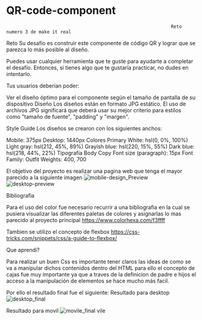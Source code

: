 # QR-code-component

                                                                 Reto numero 3 de make it real 

Reto
Su desafío es construir este componente de código QR y lograr que se parezca lo más posible al diseño.

Puedes usar cualquier herramienta que te guste para ayudarte a completar el desafío. Entonces, si tienes algo que te gustaría practicar, no dudes en intentarlo.

Tus usuarios deberían poder:

Ver el diseño óptimo para el componente según el tamaño de pantalla de su dispositivo
Diseño
Los diseños están en formato JPG estático. El uso de archivos JPG significará que deberá usar su mejor criterio para estilos como "tamaño de fuente", "padding" y "margen".

Style Guide
Los diseños se crearon con los siguientes anchos:

Mobile: 375px
Desktop: 1440px
Colores
Primary
White: hsl(0, 0%, 100%)
Light gray: hsl(212, 45%, 89%)
Grayish blue: hsl(220, 15%, 55%)
Dark blue: hsl(218, 44%, 22%)
Tipografía
Body Copy
Font size (paragraph): 15px
Font
Family: Outfit
Weights: 400, 700

El objetivo del proyecto es realizar una pagina web que tenga el mayor parecido a la siguiente imagen 
![mobile-design_Preview](https://user-images.githubusercontent.com/79812118/195639967-020e13dd-57bf-429f-8379-d9ab62291620.jpg)
![desktop-preview](https://user-images.githubusercontent.com/79812118/195639992-8c5a80b1-4aed-441f-a11d-5c395bfebe26.jpg)

Bibliografia 

Para el uso del color fue necesario recurrir a una bibliografia en la cual se pusiera visualizar las diferentes paletas de colores y asignarlas lo mas parecido al proyecto principal 
https://www.colorhexa.com/f3ffff

Tambien se utilizo el concepto de flexbox 
https://css-tricks.com/snippets/css/a-guide-to-flexbox/

Que aprendi?

Para realizar un buen Css es importante tener claros las ideas de como se va a manipular dichos contenidos dentro del HTML para ello el concepto de cajas fue muy 
importante ya que a traves de la definicion de padre e hijos el acceso a la manipulación de elementos se hace mucho más facil. 

Por ello el resultado final fue el siguiente:
Resultado para desktop
![desktop_final](https://user-images.githubusercontent.com/79812118/195641429-c2ec8777-fc3b-4a8b-b056-e655f054c1ad.jpg)

Resultado para movil
![movile_final](https://user-images.githubusercontent.com/79812118/195641785-d6f567ff-cffd-4a10-b33f-0b6328c967be.jpg)
vile 



